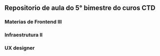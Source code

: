 ## Repositorio de aula do 5° bimestre do curos CTD
### Materias de Frontend III
### Infraestrutura II
### UX designer
